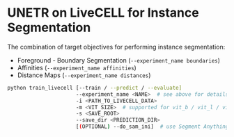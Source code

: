 # UNETR on LiveCELL for Instance Segmentation

The combination of target objectives for performing instance segmentation:
- Foreground - Boundary Segmentation (`--experiment_name boundaries`)
- Affinities (`--experiment_name affinities`)
- Distance Maps (`--experiment_name distances`)

```bash
python train_livecell [--train / --predict / --evaluate]
                      --experiment_name <NAME>  # see above for details
                      -i <PATH_TO_LIVECELL_DATA>
                      -m <VIT_SIZE>  # supported for vit_b / vit_l / vit_h
                      -s <SAVE_ROOT>
                      --save_dir <PREDICTION_DIR>
                      [(OPTIONAL) --do_sam_ini]  # use Segment Anything's pretrained weights of image encoder
```
